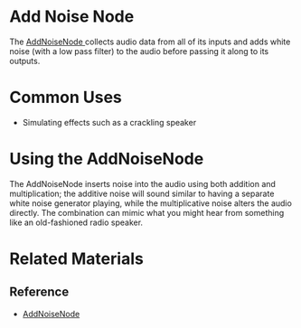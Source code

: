 # Add Noise Node
The [ AddNoiseNode ](https://github.com/PlasmaEngine/PlasmaDocs/tree/master/docs/C%2B%2B/code_reference/class_reference/addnoisenode.markdown) collects audio data from all of its inputs and adds white noise (with a low pass filter) to the audio before passing it along to its outputs.

# Common Uses

- Simulating effects such as a crackling speaker

# Using the AddNoiseNode

The AddNoiseNode inserts noise into the audio using both addition and multiplication; the additive noise will sound similar to having a separate white noise generator playing, while the multiplicative noise alters the audio directly. The combination can mimic what you might hear from something like an old-fashioned radio speaker.

# Related Materials
## Reference
- [ AddNoiseNode ](https://github.com/PlasmaEngine/PlasmaDocs/tree/master/docs/C%2B%2B/code_reference/class_reference/addnoisenode.markdown) 

 